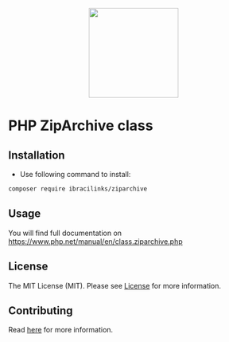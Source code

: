 <p align="center"><a href="https://ibracilinks.com"><img src="https://ibracilinks.com/assets/images/logo.jpg" width="180"></a></p>
<p align="center">

PHP ZipArchive class
=======================

</p>


## Installation

* Use following command to install:

```bash
composer require ibracilinks/ziparchive
```

## Usage

You will find full documentation on https://www.php.net/manual/en/class.ziparchive.php

## License

The MIT License (MIT). Please see [License](https://github.com/Ibracilinks/ZIpArchive/blob/master/LICENSE) for more information.

## Contributing

Read [here](https://github.com/Ibracilinks/ZIpArchive/blob/master/CONTRIBUTING.md) for more information.
